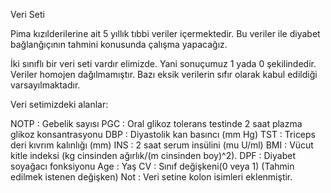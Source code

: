 Veri Seti

Pima kızılderilerine ait 5 yıllık tıbbi veriler içermektedir. Bu veriler ile diyabet bağlanğıçının tahmini konusunda çalışma yapacağız.

İki sınıflı bir veri seti vardır elimizde. Yani sonuçumuz 1 yada 0 şekilindedir. Veriler homojen dağılmamıştır. Bazı eksik verilerin sıfır olarak kabul edildiği varsayılmaktadır.

Veri setimizdeki alanlar:

NOTP : Gebelik sayısı
PGC : Oral glikoz tolerans testinde 2 saat plazma glikoz konsantrasyonu
DBP : Diyastolik kan basıncı (mm Hg)
TST : Triceps deri kıvrım kalınlığı (mm)
INS : 2 saat serum insülini (mu U/ml)
BMI : Vücut kitle indeksi (kg cinsinden ağırlık/(m cinsinden boy)^2).
DPF : Diyabet soyağacı fonksiyonu
Age : Yaş
CV : Sınıf değişkeni(0 veya 1) (Tahmin edilmek istenen değişken)
Not : Veri setine kolon isimleri eklenmiştir.
